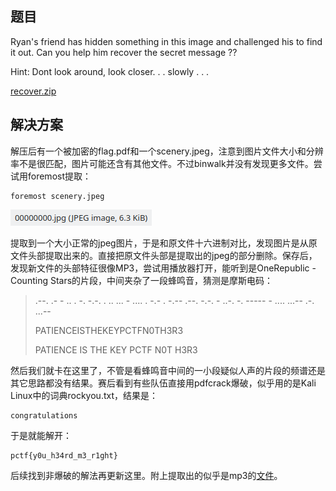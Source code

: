 ## 题目
Ryan's friend has hidden something in this image and challenged his to find it out. Can you help him recover the secret message ??

Hint: Dont look around, look closer. . . slowly . . .

[recover.zip](./problems/recover.zip)

## 解决方案
解压后有一个被加密的flag.pdf和一个scenery.jpeg，注意到图片文件大小和分辨率不是很匹配，图片可能还含有其他文件。不过binwalk并没有发现更多文件。尝试用foremost提取：

    foremost scenery.jpeg

![SLOW_REALISATION-1.png](./img/SLOW_REALIZATION-1.png)

提取到一个大小正常的jpeg图片，于是和原文件十六进制对比，发现图片是从原文件头部提取出来的。直接把原文件头部是提取出的jpeg的部分删除。保存后，发现新文件的头部特征很像MP3，尝试用播放器打开，能听到是OneRepublic - Counting Stars的片段，中间夹杂了一段蜂鸣音，猜测是摩斯电码：

> .--. .- - .. . -. -.-. . .. ... - .... . -.- . -.-- .--. -.-. - ..-. -. ----- - .... ...-- .-. ...--
>
> PATIENCEISTHEKEYPCTFN0TH3R3
>
> PATIENCE IS THE KEY PCTF N0T H3R3

然后我们就卡在这里了，不管是看蜂鸣音中间的一小段疑似人声的片段的频谱还是其它思路都没有结果。赛后看到有些队伍直接用pdfcrack爆破，似乎用的是Kali Linux中的词典rockyou.txt，结果是：

    congratulations

于是就能解开：

    pctf{y0u_h34rd_m3_r1ght}

后续找到非爆破的解法再更新这里。附上提取出的似乎是mp3的[文件](./problems/back.mp3)。
